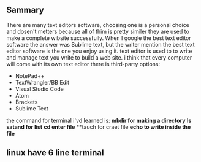 ## Sammary

There are many text editors software, choosing one is a personal choice and dosen't metters because all of thim is pretty similer they are used to make a complete wibsite successfully.
When I google the best text editor software the answer was Sublime text, but the writer mention the best text editor software is the one you enjoy using it.
text editor is used to to write and manage text you write to build a web site.
i think that every computer will come with its own text editor
there is third-party options:
* NotePad++
* TextWrangler/BB Edit
* Visual Studio Code
* Atom
* Brackets
* Sublime Text

the command for terminal i'vd learned is:
**mkdir for making a directory**
**ls satand for list**
**cd enter file**
**tauch for craet file
**echo to write inside the file**


## linux have 6 line terminal 

